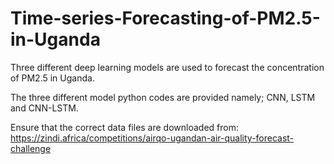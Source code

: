 # Time-series-Forecasting-of-PM2.5-in-Uganda
Three different deep learning models are used to forecast the concentration of PM2.5 in Uganda.

The three different model python codes are provided namely; CNN, LSTM and CNN-LSTM. 

Ensure that the correct data files are downloaded from: 
https://zindi.africa/competitions/airqo-ugandan-air-quality-forecast-challenge

